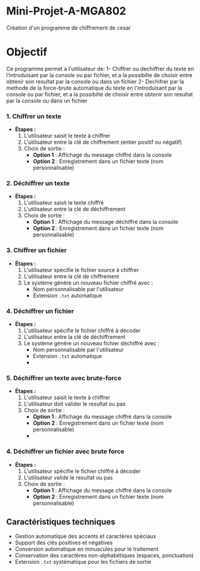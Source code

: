 
# Mini-Projet-A-MGA802
Création d'un programme de chiffrement de cesar

# Objectif
Ce programme permet a l'utilisateur de:
1- Chiffrer ou dechiffrer du texte en l'introduisant par la console ou par fichier, et a la possibilte de choisir entre
obtenir son resultat par la console ou dans un fichier
2- Dechifrer par la methode de la force-brute automatique du texte en l'introduisant par la console ou par fichier, et a la possibilte de choisir entre
obtenir son resultat par la console ou dans un fichier

### 1. Chiffrer un texte
- **Étapes :**
  1. L'utilisateur saisit le texte à chiffrer
  2. L'utilisateur entre la clé de chiffrement (entier positif ou négatif)
  3. Choix de sortie :
     - **Option 1** : Affichage du message chiffré dans la console
     - **Option 2** : Enregistrement dans un fichier texte (nom personnalisable)

### 2. Déchiffrer un texte
- **Étapes :**
  1. L'utilisateur saisit le texte chiffré
  2. L'utilisateur entre la clé de déchiffrement
  3. Choix de sortie :
     - **Option 1** : Affichage du message déchiffré dans la console
     - **Option 2** : Enregistrement dans un fichier texte (nom personnalisable)

### 3. Chiffrer un fichier
- **Étapes :**
  1. L'utilisateur spécifie le fichier source à chiffrer
  2. L'utilisateur entre la clé de chiffrement
  3. Le système génère un nouveau fichier chiffré avec :
     - Nom personnalisable par l'utilisateur
     - Extension `.txt` automatique

### 4. Déchiffrer un fichier
- **Étapes :**
  1. L'utilisateur spécifie le fichier chiffré à décoder
  2. L'utilisateur entre la clé de déchiffrement
  3. Le système génère un nouveau fichier déchiffré avec :
     - Nom personnalisable par l'utilisateur
     - Extension `.txt` automatique
     - 
### 5. Déchiffrer un texte avec brute-force
- **Étapes :**
  1. L'utilisateur saisit le texte à chiffrer
  2. L'utilisateur doit valider le resultat ou pas
  3. Choix de sortie :
     - **Option 1** : Affichage du message chiffré dans la console
     - **Option 2** : Enregistrement dans un fichier texte (nom personnalisable)
     - 
### 4. Déchiffrer un fichier avec brute force
- **Étapes :**
  1. L'utilisateur spécifie le fichier chiffré à décoder
  2. L'utilisateur valide le resultat ou pas
  3. Choix de sortie :
     - **Option 1** : Affichage du message chiffré dans la console
     - **Option 2** : Enregistrement dans un fichier texte (nom personnalisable)


## Caractéristiques techniques
- Gestion automatique des accents et caractères spéciaux
- Support des clés positives et négatives
- Conversion automatique en minuscules pour le traitement
- Conservation des caractères non-alphabétiques (espaces, ponctuation)
- Extension `.txt` systématique pour les fichiers de sortie







